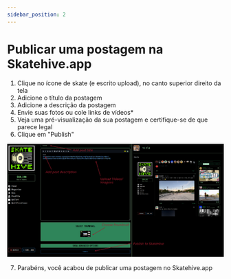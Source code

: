 ```yaml
---
sidebar_position: 2
---
```


# Publicar uma postagem na Skatehive.app

1. Clique no ícone de skate (e escrito upload), no canto superior direito da tela
2. Adicione o título da postagem
3. Adicione a descrição da postagem
4. Envie suas fotos ou cole links de vídeos*
5. Veja uma pré-visualização da sua postagem e certifique-se de que parece legal
6. Clique em "Publish"

![Alt ​​text](../../../../../src/assets/Tuto--basic/1.png)

7. Parabéns, você acabou de publicar uma postagem no Skatehive.app